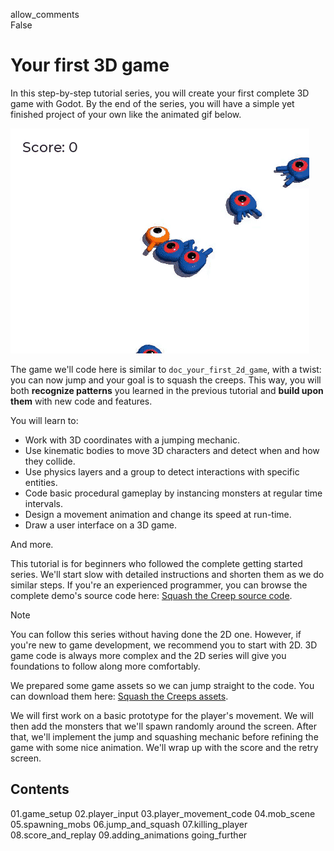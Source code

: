 allow\_comments  
False

# Your first 3D game

In this step-by-step tutorial series, you will create your first
complete 3D game with Godot. By the end of the series, you will have a
simple yet finished project of your own like the animated gif below.

![image0](img/squash-the-creeps-final.gif)

The game we'll code here is similar to `doc_your_first_2d_game`, with a
twist: you can now jump and your goal is to squash the creeps. This way,
you will both **recognize patterns** you learned in the previous
tutorial and **build upon them** with new code and features.

You will learn to:

-   Work with 3D coordinates with a jumping mechanic.
-   Use kinematic bodies to move 3D characters and detect when and how
    they collide.
-   Use physics layers and a group to detect interactions with specific
    entities.
-   Code basic procedural gameplay by instancing monsters at regular
    time intervals.
-   Design a movement animation and change its speed at run-time.
-   Draw a user interface on a 3D game.

And more.

This tutorial is for beginners who followed the complete getting started
series. We'll start slow with detailed instructions and shorten them as
we do similar steps. If you're an experienced programmer, you can browse
the complete demo's source code here: [Squash the Creep source
code](https://github.com/godotengine/godot-3d-dodge-the-creeps).

Note

You can follow this series without having done the 2D one. However, if
you're new to game development, we recommend you to start with 2D. 3D
game code is always more complex and the 2D series will give you
foundations to follow along more comfortably.

We prepared some game assets so we can jump straight to the code. You
can download them here: [Squash the Creeps
assets](https://github.com/godotengine/godot-3d-dodge-the-creeps/releases/tag/1.1.0).

We will first work on a basic prototype for the player's movement. We
will then add the monsters that we'll spawn randomly around the screen.
After that, we'll implement the jump and squashing mechanic before
refining the game with some nice animation. We'll wrap up with the score
and the retry screen.

## Contents

01.game\_setup 02.player\_input 03.player\_movement\_code 04.mob\_scene
05.spawning\_mobs 06.jump\_and\_squash 07.killing\_player
08.score\_and\_replay 09.adding\_animations going\_further
